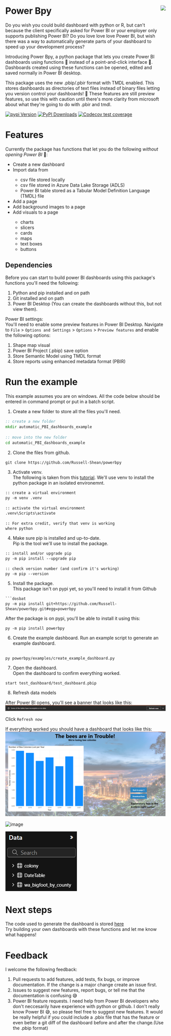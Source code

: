 # Power Bpy <a id="hex-sticker" href="https://russell-shean.github.io/powerbpy/"><img src="https://github.com/user-attachments/assets/e372239d-5c28-4ed1-acf6-fb96a03b8a1a" align="right" height="240" /></a>  
Do you wish you could build dashboard with python or R, but can't because the client specifically asked for Power BI or your employer only supports publishing Power BI? Do you love love love Power BI, but wish there was a way to automatically generate parts of your dashboard to speed up your development process?      


Introducing Power Bpy, a python package that lets you create Power BI dashboards using functions 💪 instead of a point-and-click interface 🥹. Dashboards created using these functions can be opened, edited and saved normally in Power BI desktop.       

This package uses the new .pbip/.pbir format with TMDL enabled. This stores dashboards as directories of text files instead of binary files letting you version control your dashboards! 🥳 These features are still preview features, so use this with caution until there's more clarity from microsoft about what they're going to do with .pbir and tmdl.       

[![pypi Version](https://img.shields.io/pypi/v/powerbpy.svg?style=flat-square&logo=pypi&logoColor=white)](https://pypi.org/project/powerbpy/)
[![PyPI Downloads](https://static.pepy.tech/badge/powerbpy)](https://pepy.tech/projects/powerbpy)
[![Codecov test coverage](https://codecov.io/gh/Russell-Shean/powerbpy/branch/master/graph/badge.svg)](https://app.codecov.io/gh/Russell-Shean/powerbpy?branch=master)

           
# Features      
Currently the package has functions that let you do the following *without opening Power BI* 🥳: 
<!-- Because quarto and or github are dumb, we're using html instead of markdown for the bullet points -->
<ul>
           <li>Create a new dashboard</li>
           <li>Import data from</li>
           <ul>
                      <li>csv file stored locally</li>
                      <li>csv file stored in Azure Data Lake Storage (ADLS)</li>
                      <li>Power BI table stored as a Tabular Model Definition Language (TMDL) file</li>
           </ul>
           <li>Add a page</li>
           <li>Add background images to a page</li>
           <li>Add visuals to a page</li>
           <ul>
                      <li>charts</li>
                      <li>slicers</li>
                      <li>cards</li>
                      <li>maps</li>
                      <li>text boxes</li>
                      <li>buttons</li>
           </ul>
</ul>

## Dependencies    
Before you can start to build power BI dashboards using this package's functions you'll need the following:       
<ol>
           <li>Python and pip installed and on path</li>
           <li>Git installed and on path</li>
           <li>Power BI Desktop (You can create the dashboards without this, but not view them).</li>
</ol>             


Power BI settings:      
You'll need to enable some preview features in Power BI Desktop. Navigate to `File` > `Options and Settings` > `Options` > `Preview features` and enable the following options:         
<ol>
           <li>Shape map visual</li>
           <li>Power BI Project (.pbip) save option</li>
           <li>Store Semantic Model using TMDL format</li>
           <li>Store reports using enhanced metadata format (PBIR)</li>
</ol>



# Run the example
This example assumes you are on windows. All the code below should be entered in command prompt or put in a batch script.      

1. Create a new folder to store all the files you'll need.    
```dosbat
:: create a new folder
mkdir automatic_PBI_dashboards_example

:: move into the new folder
cd automatic_PBI_dashboards_example
```
2. Clone the files from github.    
```batchfile
git clone https://github.com/Russell-Shean/powerbpy
```
3. Activate venv.    
The following is taken from this <a href="https://packaging.python.org/en/latest/guides/installing-using-pip-and-virtual-environments/">tutorial</a>. We'll use venv to install the python package in an isolated environemnt.   
```batchfile
:: create a virtual environment
py -m venv .venv

:: activate the virtual environment
.venv\Scripts\activate

:: For extra credit, verify that venv is working
where python

```

4. Make sure pip is installed and up-to-date.    
Pip is the tool we'll use to install the package.  
```batchfile
:: install and/or upgrade pip
py -m pip install --upgrade pip

:: check version number (and confirm it's working)
py -m pip --version

```   
   
5. Install the package.      
This package isn't on pypi yet, so you'll need to install it from Github      
```batchfile
```dosbat     
py -m pip install git+https://github.com/Russell-Shean/powerbpy.git#egg=powerbpy     
```      

After the package is on pypi, you'll be able to install it using this: 
```batchfile
py -m pip install powerbpy
```     

6. Create the example dashboard.
Run an example script to generate an example dashboard.
```batchfile

py powerbpy/examples/create_example_dashboard.py

```     
    
7. Open the dashboard.      
Open the dashboard to confirm everything worked. 
```batchfile
start test_dashboard/test_dashboard.pbip
```

8. Refresh data models

After Power BI opens, you'll see a banner that looks like this:
![image](https://github.com/Russell-Shean/powerbpy/blob/main/docs/assets/images/refresh_warning.png?raw=true)      

Click `Refresh now`      

If everything worked you should have a dashboard that looks like this:     
![image](https://github.com/Russell-Shean/powerbpy/blob/main/docs/assets/images/page1.png?raw=true)         
        
![image](https://github.com/Russell-Shean/powerbpy/blob/main/docs/assets/images/page2.gif?raw=true)            
          
![image](https://github.com/Russell-Shean/powerbpy/blob/main/docs/assets/images/dataset_list.png?raw=true)       

# Next steps
The code used to generate the dashboard is stored <a href= "https://github.com/Russell-Shean/powerbpy/blob/main/examples/create_example_dashboard.py">here</a>         
Try building your own dashboards with these functions and let me know what happens!   

# Feedback    
I welcome the following feedback:            
<ol>
           <li>Pull requests to add features, add tests, fix bugs, or improve documentation. If the change is a major change create an issue first.</li>
           <li>Issues to suggest new features, report bugs, or tell me that the documentation is confusing 😅</li>
           <li>Power BI feature requests. I need help from Power BI developers who don't neccesarily have experience with python or github. I don't really know Power BI 😅, so please feel free to suggest new features. It would be really helpful if you could include a .pbix file that has the feature or even better a git diff of the dashboard before and after the change.(Use the .pbip format)</li>
           <!-- <li>Tests. I need some way to test DAX, M and TMDL for validity without using Power BI desktop. If you know of a tool I could use in Github Actions let me know!</li> -->
</ol>
<!--
# Big changes coming up:            
1. This package will be renamed as powerbpy and migrated to a different github and pypi location. The version will be reset to 0.1.0
2. I will add a step-by-step explanation/tutorial for the example dashboard
3. I will deploy to conda
4. I plan to convert the functions to classes and methods
5. I will add tests and input validation. I doubt this will do anything except prevent malformed dashboard files, but stricter input validation may break some edge case uses.
6. I will add functions to do the following:
    - Create a map with a dynamic legend
    - Add cards and slicers
    - list pages
-->


